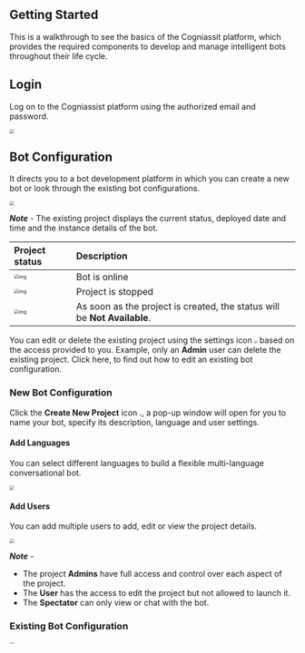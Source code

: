 ## Getting Started

This is a walkthrough to see the basics of the Cogniassit platform, which provides the required components to develop and manage intelligent bots throughout their life cycle.

## Login

Log on to the Cogniassist platform using the authorized email and password.

<img src="D:\Cogniassist\cogniassist-docs\website\static\img\Login.png" style="zoom: 50%;" />

## Bot Configuration

It directs you to a bot development platform in which you can create a new bot or look through the existing bot configurations.

<img src="D:\Cogniassist\cogniassist-docs\website\static\img\CA_001.png" style="zoom: 50%;" />

***Note*** - The existing project displays the current status, deployed date and time and the instance details of the bot.

| Project status                                               | Description                                                  |
| :----------------------------------------------------------- | :----------------------------------------------------------- |
| <img src="file://D:/Cogniassist/cogniassist-docs/website/static/img/CA_004.png?lastModify=1589564525" alt="img" style="zoom:50%;" /> | Bot is online                                                |
| <img src="file://D:/Cogniassist/cogniassist-docs/website/static/img/CA_005.png?lastModify=1589564525" alt="img" style="zoom:50%;" /> | Project is stopped                                           |
| <img src="file://D:/Cogniassist/cogniassist-docs/website/static/img/CA_006.png?lastModify=1589564525" alt="img" style="zoom:50%;" /> | As soon as the project is created, the status will be **Not Available**. |

You can edit or delete the existing project using the settings icon <img src="D:\Cogniassist\cogniassist-docs\website\static\img\CA_003.png" style="zoom: 33%;" /> based on the access provided to you. Example, only an **Admin** user can delete the existing project. Click here, to find out how to edit an existing bot configuration.

### New Bot Configuration

Click the **Create New Project** icon <img src="D:\Cogniassist\cogniassist-docs\website\static\img\CA_00.png" style="zoom: 25%;" />, a pop-up window will open for you to name your bot, specify its description, language and user settings.

#### Add Languages

You can select different languages to build a flexible multi-language conversational bot.

<img src="D:\Cogniassist\cogniassist-docs\website\static\img\CA_003.gif" style="zoom: 50%;" />

#### Add Users

You can add multiple users to add, edit or view the project details.

<img src="D:\Cogniassist\cogniassist-docs\website\static\img\cw_008.gif" style="zoom:50%;" />

***Note*** - 

- The project **Admins** have full access and control over each aspect of the project.
- The **User** has the access to edit the project but not allowed to launch it.
- The **Spectator** can only view or chat with the bot.

### Existing Bot Configuration

``

